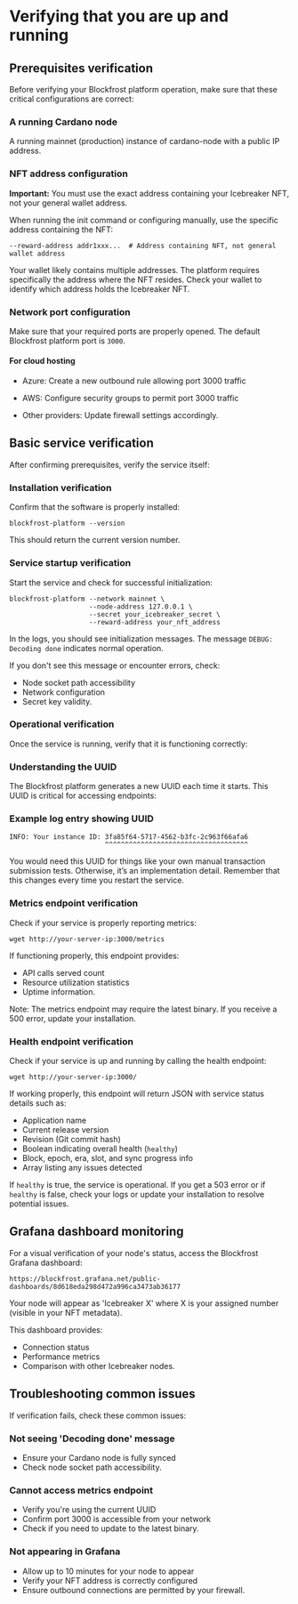 # Verifying that you are up and running

## Prerequisites verification

Before verifying your Blockfrost platform operation, make sure that these critical configurations are correct:

### A running Cardano node

A running mainnet (production) instance of cardano-node with a public IP address.

### NFT address configuration

**Important:** You must use the exact address containing your Icebreaker NFT, not your general wallet address.

When running the init command or configuring manually, use the specific address containing the NFT:

```shell
--reward-address addr1xxx...  # Address containing NFT, not general wallet address
```

Your wallet likely contains multiple addresses.
The platform requires specifically the address where the NFT resides.
Check your wallet to identify which address holds the Icebreaker NFT.

### Network port configuration

Make sure that your required ports are properly opened.
The default Blockfrost platform port is `3000`.

#### For cloud hosting

- Azure: Create a new outbound rule allowing port 3000 traffic

- AWS: Configure security groups to permit port 3000 traffic

- Other providers: Update firewall settings accordingly.

## Basic service verification

After confirming prerequisites, verify the service itself:

### Installation verification

Confirm that the software is properly installed:

```shell
blockfrost-platform --version
```

This should return the current version number.

### Service startup verification

Start the service and check for successful initialization:

```shell
blockfrost-platform --network mainnet \
                    --node-address 127.0.0.1 \
                    --secret your_icebreaker_secret \
                    --reward-address your_nft_address
```

In the logs, you should see initialization messages.
The message `DEBUG: Decoding done` indicates normal operation.

If you don't see this message or encounter errors, check:

- Node socket path accessibility
- Network configuration
- Secret key validity.

### Operational verification

Once the service is running, verify that it is functioning correctly:

### Understanding the UUID

The Blockfrost platform generates a new UUID each time it starts.
This UUID is critical for accessing endpoints:

### Example log entry showing UUID

```
INFO: Your instance ID: 3fa85f64-5717-4562-b3fc-2c963f66afa6
                        ^^^^^^^^^^^^^^^^^^^^^^^^^^^^^^^^^^^^
```

You would need this UUID for things like your own manual transaction submission tests.
Otherwise, it’s an implementation detail.
Remember that this changes every time you restart the service.

### Metrics endpoint verification

Check if your service is properly reporting metrics:

```shell
wget http://your-server-ip:3000/metrics
```

If functioning properly, this endpoint provides:

- API calls served count
- Resource utilization statistics
- Uptime information.

Note: The metrics endpoint may require the latest binary.
If you receive a 500 error, update your installation.

### Health endpoint verification

Check if your service is up and running by calling the health endpoint:

```shell
wget http://your-server-ip:3000/
```

If working properly, this endpoint will return JSON with service status details such as:

- Application name
- Current release version
- Revision (Git commit hash)
- Boolean indicating overall health (`healthy`)
- Block, epoch, era, slot, and sync progress info
- Array listing any issues detected

If `healthy` is true, the service is operational.
If you get a 503 error or if `healthy` is false, check your logs or update your installation to resolve potential issues.

## Grafana dashboard monitoring

For a visual verification of your node's status, access the Blockfrost Grafana dashboard:

```shell
https://blockfrost.grafana.net/public-dashboards/8d618eda298d472a996ca3473ab36177
```

Your node will appear as 'Icebreaker X' where X is your assigned number (visible in your NFT metadata).

This dashboard provides:

- Connection status
- Performance metrics
- Comparison with other Icebreaker nodes.

## Troubleshooting common issues

If verification fails, check these common issues:

### Not seeing 'Decoding done' message

- Ensure your Cardano node is fully synced
- Check node socket path accessibility.

### Cannot access metrics endpoint

- Verify you're using the current UUID
- Confirm port 3000 is accessible from your network
- Check if you need to update to the latest binary.

### Not appearing in Grafana

- Allow up to 10 minutes for your node to appear
- Verify your NFT address is correctly configured
- Ensure outbound connections are permitted by your firewall.
